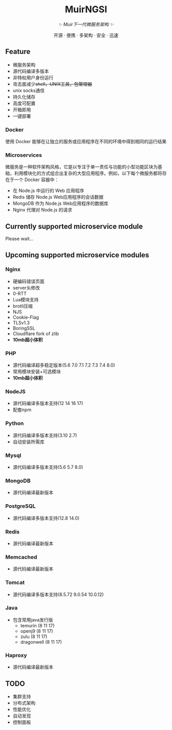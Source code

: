 <div align="center">

# MuirNGSI

_✨ Muir下一代微服务架构 ✨_

开源 · 便携 · 多架构 · 安全 · 迅速

</div>

## Feature
- 微服务架构
- 源代码编译多版本
- 非特权用户身份运行
- 攻击面减少~~shell，UNIX工具，包管理器~~
- unix socks通信
- 持久化储存
- 高度可配置
- 开箱即用
- 一键部署

### Docker
使用 Docker 能够在让独立的服务或应用程序在不同的环境中得到相同的运行结果

### Microservices
微服务是一种软件架构风格，它是以专注于单一责任与功能的小型功能区块为基础，利用模块化的方式组合出复杂的大型应用程序。例如，以下每个微服务都将存在于一个 Docker 容器中：

- 在 Node.js 中运行的 Web 应用程序
- Redis 储存 Node.js Web应用程序的会话数据
- MongoDB 作为 Node.js Web应用程序的数据库
- Nginx 代理对 Node.js 的请求

## Currently supported microservice module
Please wait...

## Upcoming supported microservice modules
### Nginx
- 硬编码错误页面
- server头修改
- 0-RTT
- Lua模块支持
- brotli压缩
- NJS
- Cookie-Flag
- TLSv1.3
- BoringSSL
- Cloudflare fork of zlib
- **10mb超小体积**

### PHP
- 源代码编译超多稳定版本(5.6 7.0 7.1 7.2 7.3 7.4 8.0)
- 常用模块安装+可选模块
- **10mb超小体积**

### NodeJS
- 源代码编译多版本支持(12 14 16 17)
- 配套npm

### Python
- 源代码编译多版本支持(3.10 2.7)
- 自动安装所需库

### Mysql
- 源代码编译多版本支持(5.6 5.7 8.0)

### MongoDB
- 源代码编译最新版本

### PostgreSQL
- 源代码编译多版本支持(12.8 14.0)

### Redis
- 源代码编译最新版本

### Memcached
- 源代码编译最新版本

### Tomcat
- 源代码编译多版本支持(8.5.72 9.0.54 10.0.12)

### Java
+ 包含常用java发行版
  + temurin (8 11 17)
  + openj9 (8 11 17)
  + zulu (8 11 17)
  + dragonwell (8 11 17)

### Haproxy
- 源代码编译最新版本

## TODO
- 集群支持
- 分布式架构
- 性能优化
- 自动发现
- 控制面板

